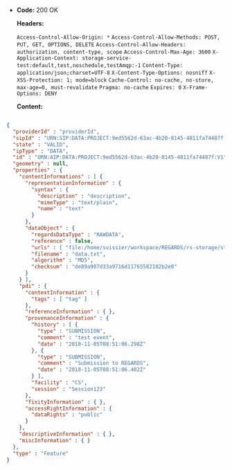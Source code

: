 * **Code:** 200 OK

  **Headers:**

  `Access-Control-Allow-Origin: *`
  `Access-Control-Allow-Methods: POST, PUT, GET, OPTIONS, DELETE`
  `Access-Control-Allow-Headers: authorization, content-type, scope`
  `Access-Control-Max-Age: 3600`
  `X-Application-Context: storage-service-test:default,test,noschedule,testAmqp:-1`
  `Content-Type: application/json;charset=UTF-8`
  `X-Content-Type-Options: nosniff`
  `X-XSS-Protection: 1; mode=block`
  `Cache-Control: no-cache, no-store, max-age=0, must-revalidate`
  `Pragma: no-cache`
  `Expires: 0`
  `X-Frame-Options: DENY`

  **Content:**

```json

{
  "providerId" : "providerId",
  "sipId" : "URN:SIP:DATA:PROJECT:9ed5562d-63ac-4b20-8145-4811fa74487f:V1",
  "state" : "VALID",
  "ipType" : "DATA",
  "id" : "URN:AIP:DATA:PROJECT:9ed5562d-63ac-4b20-8145-4811fa74487f:V1",
  "geometry" : null,
  "properties" : {
    "contentInformations" : [ {
      "representationInformation" : {
        "syntax" : {
          "description" : "description",
          "mimeType" : "text/plain",
          "name" : "text"
        }
      },
      "dataObject" : {
        "regardsDataType" : "RAWDATA",
        "reference" : false,
        "urls" : [ "file:/home/svissier/workspace/REGARDS/rs-storage/storage/storage-rest/src/test/resources/data.txt" ],
        "filename" : "data.txt",
        "algorithm" : "MD5",
        "checksum" : "de89a907d33a9716d11765582102b2e0"
      }
    } ],
    "pdi" : {
      "contextInformation" : {
        "tags" : [ "tag" ]
      },
      "referenceInformation" : { },
      "provenanceInformation" : {
        "history" : [ {
          "type" : "SUBMISSION",
          "comment" : "test event",
          "date" : "2018-11-05T08:51:06.298Z"
        }, {
          "type" : "SUBMISSION",
          "comment" : "Submission to REGARDS",
          "date" : "2018-11-05T08:51:06.402Z"
        } ],
        "facility" : "CS",
        "session" : "Session123"
      },
      "fixityInformation" : { },
      "accessRightInformation" : {
        "dataRights" : "public"
      }
    },
    "descriptiveInformation" : { },
    "miscInformation" : { }
  },
  "type" : "Feature"
}
```
